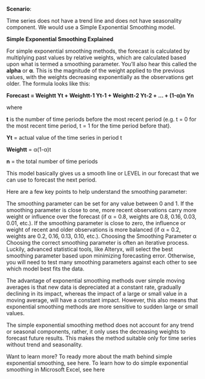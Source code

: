 **Scenario**:

Time series does not have a trend line and does not have seasonality component. We would use a Simple Exponential Smoothing model.

**Simple Exponential Smoothing Explained**

For simple exponential smoothing methods, the forecast is calculated by multiplying past values by relative weights, which are calculated based upon what is termed a smoothing parameter. You’ll also hear this called the **alpha** or **α**. This is the magnitude of the weight applied to the previous values, with the weights decreasing exponentially as the observations get older. The formula looks like this:

**Forecast = Weightt Yt + Weightt-1 Yt-1 + Weightt-2 Yt-2 + ... + (1-α)n Yn**

where

**t** is the number of time periods before the most recent period (e.g. t = 0 for the most recent time period, t = 1 for the time period before that).

**Yt** = actual value of the time series in period t

**Weightt** = α(1-α)t

**n** = the total number of time periods

This model basically gives us a smooth line or LEVEL in our forecast that we can use to forecast the next period.

Here are a few key points to help understand the smoothing parameter:

The smoothing parameter can be set for any value between 0 and 1.
If the smoothing parameter is close to one, more recent observations carry more weight or influence over the forecast (if α = 0.8, weights are 0.8, 0.16, 0.03, 0.01, etc.).
If the smoothing parameter is close to zero, the influence or weight of recent and older observations is more balanced (if α = 0.2, weights are 0.2, 0.16, 0.13, 0.10, etc.).
Choosing the Smoothing Parameter α
Choosing the correct smoothing parameter is often an iterative process. Luckily, advanced statistical tools, like Alteryx, will select the best smoothing parameter based upon minimizing forecasting error. Otherwise, you will need to test many smoothing parameters against each other to see which model best fits the data.

The advantage of exponential smoothing methods over simple moving averages is that new data is depreciated at a constant rate, gradually declining in its impact, whereas the impact of a large or small value in a moving average, will have a constant impact. However, this also means that exponential smoothing methods are more sensitive to sudden large or small values.

The simple exponential smoothing method does not account for any trend or seasonal components, rather, it only uses the decreasing weights to forecast future results. This makes the method suitable only for time series without trend and seasonality.

Want to learn more?
To ready more about the math behind simple exponential smoothing, see here. 
To learn how to do simple exponential smoothing in Microsoft Excel, see here
